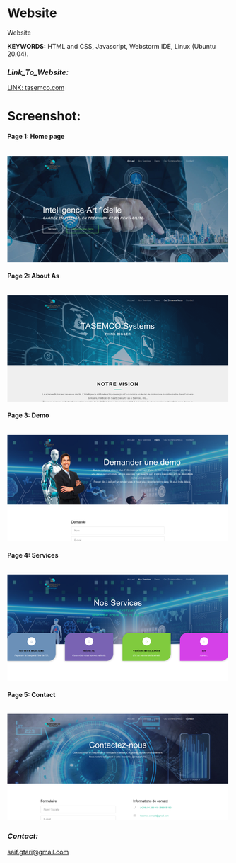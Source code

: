 # Website
Website


**KEYWORDS:** HTML and CSS, Javascript, Webstorm IDE, Linux (Ubuntu 20.04).  


### _Link_To_Website:_
[LINK:  tasemco.com](http://www.tasemco.com/)


 
# Screenshot: <br>

#### Page 1:  Home page <br><br>
![](https://raw.githubusercontent.com/ELGTARI-Saif-Eddine/Site-Web/main/images/accueil.png)

#### Page 2: About As <br><br>
![](https://raw.githubusercontent.com/ELGTARI-Saif-Eddine/Site-Web/main/images/about.png)

#### Page 3: Demo <br><br>
![](https://raw.githubusercontent.com/ELGTARI-Saif-Eddine/Site-Web/main/images/demo.png)

#### Page 4: Services <br><br>
![](https://raw.githubusercontent.com/ELGTARI-Saif-Eddine/Site-Web/main/images/services.png)

#### Page 5: Contact <br><br>
![](https://raw.githubusercontent.com/ELGTARI-Saif-Eddine/Site-Web/main/images/contact.png)



### _Contact:_
saif.gtari@gmail.com



